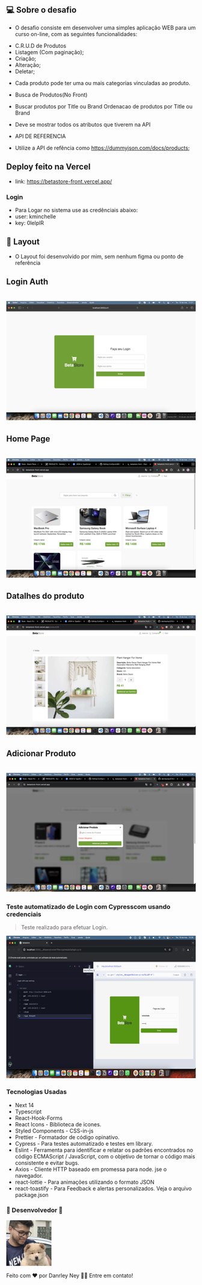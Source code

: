## 💻 Sobre o desafio

- O desafio consiste em desenvolver uma simples aplicação WEB para um curso on-line, com as seguintes funcionalidades:

* C.R.U.D de Produtos
* Listagem (Com paginação);
* Criação;
* Alteração;
* Deletar;

- Cada produto pode ter uma ou mais categorias vinculadas ao produto.
- Busca de Produtos(No Front)
- Buscar produtos por Title ou Brand Ordenacao de produtos por Title ou Brand

- Deve se mostrar todos os atributos que tiverem na API

- API DE REFERENCIA
- Utilize a API de refência como https://dummyjson.com/docs/products;



## Deploy feito na Vercel
- link: <a> https://betastore-front.vercel.app/</a>

### Login 
* Para Logar no sistema use as credênciais abaixo: 
*  user: kminchelle
* key: 0lelplR

## 🔖 Layout

- O Layout foi desenvolvido por mim, sem nenhum figma ou ponto de referência

## Login Auth

<h1 align="center">
  <img alt="CoinSync" title="CoinSync" src=".github/login.png" />
</h1>


## Home Page

<h1 align="center">
  <img alt="CoinSync" title="CoinSync" src=".github/home.png" />
</h1>

## Datalhes do produto

<h1 align="center">
  <img alt="CoinSync" title="CoinSync" src=".github/details.png" />
</h1>


## Adicionar Produto

<h1 align="center">
  <img alt="CoinSync" title="CoinSync" src=".github/modal.png" />
</h1>


### Teste automatizado de Login com Cypresscom usando credenciais

> Teste realizado para efetuar Login.

<img alt="CoinSync" title="Teste" src=".github/login.gif" />



### Tecnologias Usadas

- Next 14
- Typescript
- React-Hook-Forms
- React Icons - Biblioteca de icones.
- Styled Components - CSS-in-js
- Prettier - Formatador de código opinativo.
- Cypress - Para testes automatizado e testes em library.
- Eslint - Ferramenta para identificar e relatar os padrões encontrados no código ECMAScript /
  JavaScript, com o objetivo de tornar o código mais consistente e evitar bugs.
- Axios - Cliente HTTP baseado em promessa para node. jse o navegador.
- react-lottie - Para animações utilizando o formato JSON
- react-toastify - Para Feedback e alertas personalizados.
Veja o arquivo <a>package.json</a>



### 🦸 Desenvolvedor 🤘

<img width="120" src=".github/eu.png"/>

Feito com ❤️ por Danrley Ney 👋🏽 Entre em contato!



